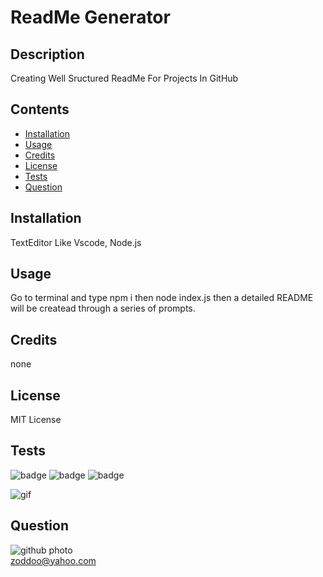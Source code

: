 
# ReadMe Generator

## Description

Creating Well Sructured ReadMe For Projects In GitHub

## Contents

* [Installation](#installation)
* [Usage](#usage)
* [Credits](#credits)
* [License](#license)
* [Tests](#tests)
* [Question](#question)
                 
## Installation

TextEditor Like Vscode, Node.js
                
## Usage

Go to terminal and type npm i then node index.js then a detailed README will be createad through a series of prompts.

## Credits
 
none 

## License

MIT License 
                
## Tests

![badge](https://img.shields.io/badge/License-MIT-yellowgreen)
![badge](https://img.shields.io/badge/Dependencies-upto_date-orange)
![badge](https://img.shields.io/badge/Version-v1.0.0-blue)

![gif](https://media.giphy.com/media/UQlfYQugD7rmccwlv9/giphy.gif )
                
## Question

![github photo](https://avatars2.githubusercontent.com/u/58055188?v=4)                  
zoddoo@yahoo.com
              